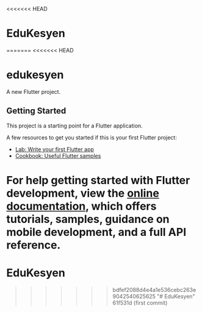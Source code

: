 <<<<<<< HEAD
# EduKesyen
=======
<<<<<<< HEAD
# edukesyen

A new Flutter project.

## Getting Started

This project is a starting point for a Flutter application.

A few resources to get you started if this is your first Flutter project:

- [Lab: Write your first Flutter app](https://docs.flutter.dev/get-started/codelab)
- [Cookbook: Useful Flutter samples](https://docs.flutter.dev/cookbook)

For help getting started with Flutter development, view the
[online documentation](https://docs.flutter.dev/), which offers tutorials,
samples, guidance on mobile development, and a full API reference.
=======
# EduKesyen
>>>>>>> bdfef2088d4e4a1e536cebc263e9042540625625
"# EduKesyen" 
>>>>>>> 61f531d (first commit)
